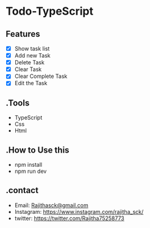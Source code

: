 # Todo-TypeScript



## Features
- [x] Show task list
- [x] Add new Task
- [x] Delete Task
- [x] Clear Task
- [x] Clear Complete Task
- [x] Edit the Task

## .Tools
- TypeScript
- Css
- Html 

## .How to Use this
- npm install
- npm run dev

## .contact

- Email: Rajithasck@gmail.com
- Instagram: https://www.instagram.com/rajitha_sck/
- twitter: https://twitter.com/Rajitha75258773
